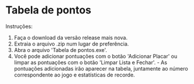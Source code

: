 # Tabela de pontos
Instruções:
  1. Faça o download da versão release mais nova.
  2. Extraia o arquivo .zip num lugar de preferência.
  3. Abra o arquivo 'Tabela de pontos.exe'.
  4. Você pode adicionar pontuações com o botão 'Adicionar Placar' ou limpar as pontuações com o botão 'Limpar Lista e Fechar'.
    - As pontuações adicionadas irão aparecer na tabela, juntamente ao número correspondente ao jogo e estatísticas de recorde.
